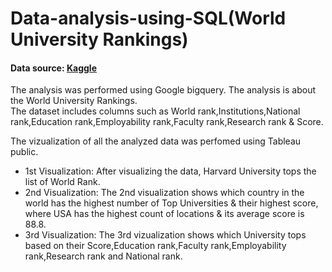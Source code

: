 # Data-analysis-using-SQL(World University Rankings)


#### Data source: [Kaggle](https://www.kaggle.com/)

The analysis was performed using Google bigquery.
The analysis is about the World University Rankings.  
The dataset includes columns such as World rank,Institutions,National rank,Education rank,Employability rank,Faculty rank,Research rank & Score.

The vizualization of all the analyzed data was perfomed using Tableau public.

* 1st Visualization: After visualizing the data, Harvard University tops the list of World Rank.
* 2nd Visualization: The 2nd visualization shows which country in the world has the highest number of Top Universities & their highest score, where USA has the highest count of locations & its average score is 88.8.
* 3rd Visualization: The 3rd vizualization shows which University tops based on their Score,Education rank,Faculty rank,Employability rank,Research rank and National rank.
